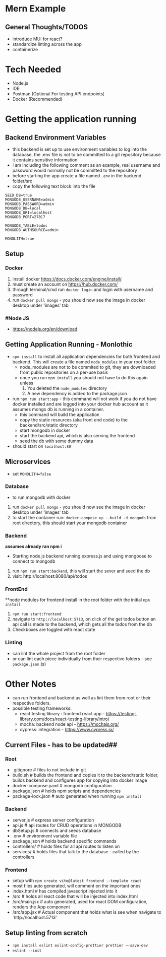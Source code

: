# Mern Example


## General Thoughts/TODOS ##
- introduce MUI for react?
- standardize linting across the app
- containerize

# Tech Needed #
- Node.js
- IDE
- Postman (Optional For testing API endpoints)
- Docker (Recommended)




# Getting the application running #

## Backend Environment Variables ##
- this backend is set up to use environment variables to log into the database, the .env file is not to be committed to a git repository because it contains sensitive information
- I am including the following comment as an example, real username and password would normally not be committed to the repository
- before starting the app create a file named `.env` in the backend folder/src
- copy the following text block into the file
```
SEED_DB=true
MONGODB_USERNAME=admin
MONGODB_PASSWORD=admin
MONGODB_DB=local
MONGODB_URI=localhost
MONGODB_PORT=27017

MONGODB_TABLE=todos
MONGODB_AUTHSOURCE=admin

MONOLITH=true
```



## Setup ##

### Docker ###
1. install docker https://docs.docker.com/engine/install/
2. must create an account on https://hub.docker.com/
3. through terminal/cmd run `docker login` and login with username and password
4. run `docker pull mongo` - you should now see the image in docker desktop under 'images' tab

### #Node JS  ###
- https://nodejs.org/en/download


## Getting Application Running - Monlothic ##
- `npm install` to install all application dependencies for both frontend and backend. This will create a file named `node_modules` in your root folder.
  - node_modules are not to be commited to git, they are downloaded from public repositories on a per-use basis
  - once you run `npm install` you should not have to do this again unless
    1. You deleted the `node_modules` directory
    2. A new dependency is added to the package.json
- run `npm run start:app` - this command will not work if you do not have docker installed and are logged into your docker hub account as it assumes mongo db is running in a container.
  - this command will build the application
  - copy the static resources (aka front end code) to the backend/src/static directory
  - start mongodb in docker
  - start the backend api, which is also serving the frontend
  - seed the db with some dummy data
- should start on `localhost:80`

## Microservices ##

- set `MONOLITH=false`

### Database ###
- to run mongodb with docker
1. run `docker pull mongo` - you should now see the image in docker desktop under 'images' tab
2. to start the container run: `docker-compose up --build -d mongodb`  from root directory, this should start your mongodb container

### Backend ###
**assumes already ran npm i**
- Starting node.js backend running express.js and using mongoose to connect to mongodb
1. run `npm run start:backend`, this will start the sever and seed the db
2. visit: http://localhost:8080/api/todos

### FrontEnd ###
**node modules for frontend install in the root folder with the initial `npm install`
1. `npm run start:frontend`
2. navigate to `http://localhost:5713`, on click of the get todos button an api call is made to the backend, which gets all the todos from the db
3. Checkboxes are toggled with react state


### Linting ###
- can lint the whole project from the root folder
- or can lint each piece individually from their respective folders - see `package.json` (s)

# Other Notes #
- can run frontend and backend as well as lint them from root or their respective folders.
- possible testing frameworks:
  - react testing library : frontend react app - https://testing-library.com/docs/react-testing-library/intro/
  - mocha: backend node api - https://mochajs.org/
  - cypress: integration - https://www.cypress.io/




## Current Files  - has to be updated##

### Root ###
- .gitignore # files to not include in git
- build.sh # builds the frontend and copies it to the backend/static folder, builds backend and configures app for copying into docker image
- docker-compose.yaml # mongodb configuration
- package.json # holds npm scripts and dependencies
- package-lock.json # auto generated when running `npm install`

### Backend ###
- server.js # express server configuration
- api.js # api routes for CRUD operations in MONGODB
- dbSetup.js # connects and seeds database 
- .env # environment variable file
- package.json # holds backend specific commands
- controllers/ # holds files for all api routes to listen on
- services/ # holds files that talk to the database - called by the controllers

### Frontend ###
- setup with `npm create vite@latest frontend --template react`
- most files auto generated, will comment on the important ones
- index.html # has compiled javascript injected into it
- /src # holds all react code that will be injected into index.html
- /src/main.jsx # auto generated, used for react DOM configuration, renders the App component
- /src/app.jsx # Actual component that holds what is see when navigate to 'http://localhost:5713'



## Setup linting from scratch ##
- `npm install eslint eslint-config-prettier prettier –-save-dev`
- `eslint --init`


